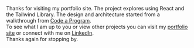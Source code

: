 Thanks for visiting my portfolio site. The project explores using React and the Tailwind Library. The design and architecture started from a walkthrough from [Code a Program](https://www.youtube.com/watch?v=YpFK4hUZ-NM).
<br/>
To see what I am up to you or view other projects you can visit my [portfolio site](https://www.davesextonjr.com) or connect with me on [LinkedIn](https://www.linkedin.com/in/dave-sexton-jr). 
<br/>
Thanks again for stopping by.
